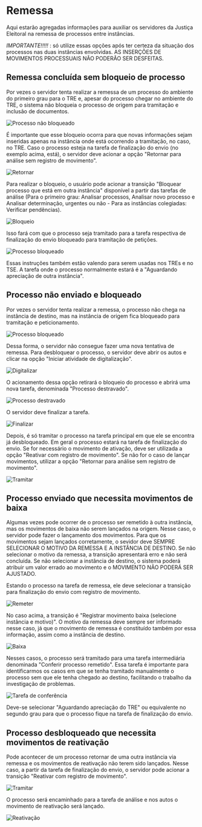 # Remessa

Aqui estarão agregadas informações para auxiliar os servidores da Justiça Eleitoral na remessa de processos entre instâncias. 

*IMPORTANTE!!!!!* : só utilize essas opções após ter certeza da situação dos processos nas duas instâncias envolvidas. AS INSERÇÕES DE MOVIMENTOS PROCESSUAIS NÃO PODERÃO SER DESFEITAS.

## Remessa concluída sem bloqueio de processo

Por vezes o servidor tenta realizar a remessa de um processo do ambiente do primeiro grau para o TRE e, apesar do processo chegar no ambiente do TRE, o sistema não bloqueia o processo de origem para tramitação e inclusão de documentos.

![Processo não bloqueado](img/remessa1.png)

É importante que esse bloqueio ocorra para que novas informações sejam inseridas apenas na instância onde está ocorrendo a tramitação, no caso, no TRE. Caso o processo esteja na tarefa de finalização do envio (no exemplo acima, está), o servidor deve acionar a opção "Retornar para análise sem registro de movimento".

![Retornar](img/remessa2.png)

Para realizar o bloqueio, o usuário pode acionar a transição "Bloquear processo que está em outra instância" disponível a partir das tarefas de análise (Para o primeiro grau: Analisar processos, Analisar novo processo e Analisar determinação, urgentes ou não - Para as instâncias colegiadas: Verificar pendências).

![Bloqueio](img/remessa3.png)

Isso fará com que o processo seja tramitado para a tarefa respectiva de finalização do envio bloqueado para tramitação de petições.

![Processo bloqueado](img/remessa4.png)

Essas instruções também estão valendo para serem usadas nos TREs e no TSE. A tarefa onde o processo normalmente estará é a "Aguardando apreciação de outra instância".

## Processo não enviado e bloqueado 

Por vezes o servidor tenta realizar a remessa, o processo não chega na instância de destino, mas na instância de origem fica bloqueado para tramitação e peticionamento. 

![Processo bloqueado](img/remessa4.png)

Dessa forma, o servidor não consegue fazer uma nova tentativa de remessa. Para desbloquear o processo, o servidor deve abrir os autos e clicar na opção "Iniciar atividade de digitalização". 

![Digitalizar](img/remessa5.png)

O acionamento dessa opção retirará o bloqueio do processo e abrirá uma nova tarefa, denominada "Processo destravado". 

![Processo destravado](img/remessa6.png)

O servidor deve finalizar a tarefa.

![Finalizar](img/remessa7.png)

Depois, é só tramitar o processo na tarefa principal em que ele se encontra já desbloqueado. Em geral o processo estará na tarefa de finalização do envio. Se for necessário o movimento de ativação, deve ser utilizada a opção "Reativar com registro de movimento". Se não for o caso de lançar movimentos, utilizar a opção "Retornar para análise sem registro de movimento". 

![Tramitar](img/remessa8.png)


## Processo enviado que necessita movimentos de baixa

Algumas vezes pode ocorrer de o processo ser remetido à outra instância, mas os movimentos de baixa não serem lançados na origem. Nesse caso, o servidor pode fazer o lançamento dos movimentos. Para que os movimentos sejam lançados corretamente, o sevidor deve SEMPRE SELECIONAR O MOTIVO DA REMESSA E A INSTÂNCIA DE DESTINO. Se não selecionar o motivo da remessa, a transição apresentará erro e não será concluída. Se não selecionar a instância de destino, o sistema poderá atribuir um valor errado ao movimento e o MOVIMENTO NÃO PODERÁ SER AJUSTADO. 

Estando o processo na tarefa de remessa, ele deve selecionar a transição para finalização do envio com registro de movimento. 

![Remeter](img/remessa9.png)

No caso acima, a transição é "Registrar movimento baixa (selecione instância e motivo)". O motivo da remessa deve sempre ser informado nesse caso, já que o movimento de remessa é constituído também por essa informação, assim como a instância de destino.

![Baixa](img/remessa10.png)

Nesses casos, o processo será tramitado para uma tarefa intermediária denominada "Conferir processo remetido". Essa tarefa é importante para identificarmos os casos em que se tenha tramitado manualmente o processo sem que ele tenha chegado ao destino, facilitando o trabalho da investigação de problemas. 

![Tarefa de conferência](img/remessa12.png)

Deve-se selecionar "Aguardando apreciação do TRE" ou equivalente no segundo grau para que o processo fique na tarefa de finalização do envio.

## Processo desbloqueado que necessita movimentos de reativação

Pode acontecer de um processo retornar de uma outra instância via remessa e os movimentos de reativação não terem sido lançados. Nesse caso, a partir da tarefa de finalização do envio, o servidor pode acionar a transição "Reativar com registro de movimento".

![Tramitar](img/remessa8.png)

O processo será encaminhado para a tarefa de análise e nos autos o movimento de reativação será lançado.

![Reativação](img/remessa11.png)
